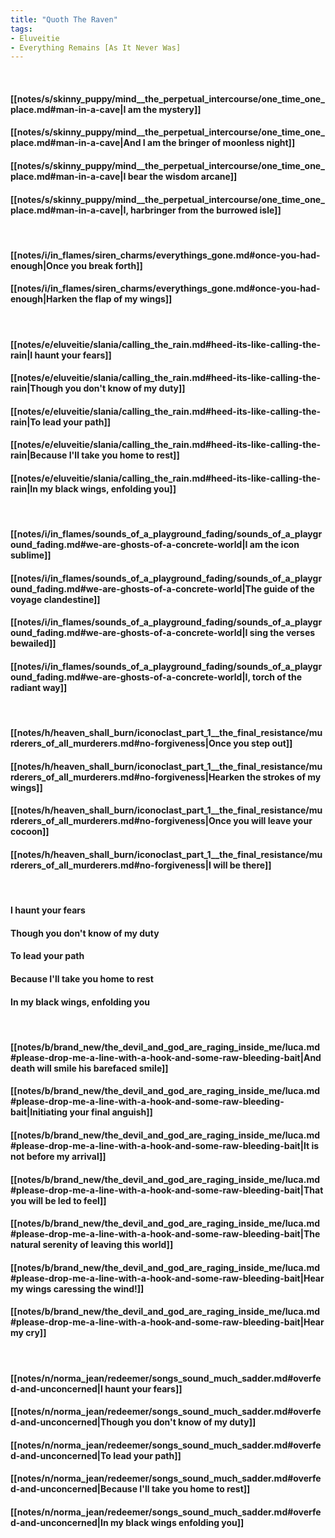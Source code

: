 ```yaml
---
title: "Quoth The Raven"
tags:
- Eluveitie
- Everything Remains [As It Never Was]
---
```

&nbsp;
#### [[notes/s/skinny_puppy/mind__the_perpetual_intercourse/one_time_one_place.md#man-in-a-cave|I am the mystery]]
#### [[notes/s/skinny_puppy/mind__the_perpetual_intercourse/one_time_one_place.md#man-in-a-cave|And I am the bringer of moonless night]]
#### [[notes/s/skinny_puppy/mind__the_perpetual_intercourse/one_time_one_place.md#man-in-a-cave|I bear the wisdom arcane]]
#### [[notes/s/skinny_puppy/mind__the_perpetual_intercourse/one_time_one_place.md#man-in-a-cave|I, harbringer from the burrowed isle]]
&nbsp;
#### [[notes/i/in_flames/siren_charms/everythings_gone.md#once-you-had-enough|Once you break forth]]
#### [[notes/i/in_flames/siren_charms/everythings_gone.md#once-you-had-enough|Harken the flap of my wings]]
&nbsp;
#### [[notes/e/eluveitie/slania/calling_the_rain.md#heed-its-like-calling-the-rain|I haunt your fears]]
#### [[notes/e/eluveitie/slania/calling_the_rain.md#heed-its-like-calling-the-rain|Though you don't know of my duty]]
#### [[notes/e/eluveitie/slania/calling_the_rain.md#heed-its-like-calling-the-rain|To lead your path]]
#### [[notes/e/eluveitie/slania/calling_the_rain.md#heed-its-like-calling-the-rain|Because I'll take you home to rest]]
#### [[notes/e/eluveitie/slania/calling_the_rain.md#heed-its-like-calling-the-rain|In my black wings, enfolding you]]
&nbsp;
#### [[notes/i/in_flames/sounds_of_a_playground_fading/sounds_of_a_playground_fading.md#we-are-ghosts-of-a-concrete-world|I am the icon sublime]]
#### [[notes/i/in_flames/sounds_of_a_playground_fading/sounds_of_a_playground_fading.md#we-are-ghosts-of-a-concrete-world|The guide of the voyage clandestine]]
#### [[notes/i/in_flames/sounds_of_a_playground_fading/sounds_of_a_playground_fading.md#we-are-ghosts-of-a-concrete-world|I sing the verses bewailed]]
#### [[notes/i/in_flames/sounds_of_a_playground_fading/sounds_of_a_playground_fading.md#we-are-ghosts-of-a-concrete-world|I, torch of the radiant way]]
&nbsp;
#### [[notes/h/heaven_shall_burn/iconoclast_part_1__the_final_resistance/murderers_of_all_murderers.md#no-forgiveness|Once you step out]]
#### [[notes/h/heaven_shall_burn/iconoclast_part_1__the_final_resistance/murderers_of_all_murderers.md#no-forgiveness|Hearken the strokes of my wings]]
#### [[notes/h/heaven_shall_burn/iconoclast_part_1__the_final_resistance/murderers_of_all_murderers.md#no-forgiveness|Once you will leave your cocoon]]
#### [[notes/h/heaven_shall_burn/iconoclast_part_1__the_final_resistance/murderers_of_all_murderers.md#no-forgiveness|I will be there]]
&nbsp;
#### I haunt your fears
#### Though you don't know of my duty
#### To lead your path
#### Because I'll take you home to rest
#### In my black wings, enfolding you
&nbsp;
#### [[notes/b/brand_new/the_devil_and_god_are_raging_inside_me/luca.md#please-drop-me-a-line-with-a-hook-and-some-raw-bleeding-bait|And death will smile his barefaced smile]]
#### [[notes/b/brand_new/the_devil_and_god_are_raging_inside_me/luca.md#please-drop-me-a-line-with-a-hook-and-some-raw-bleeding-bait|Initiating your final anguish]]
#### [[notes/b/brand_new/the_devil_and_god_are_raging_inside_me/luca.md#please-drop-me-a-line-with-a-hook-and-some-raw-bleeding-bait|It is not before my arrival]]
#### [[notes/b/brand_new/the_devil_and_god_are_raging_inside_me/luca.md#please-drop-me-a-line-with-a-hook-and-some-raw-bleeding-bait|That you will be led to feel]]
#### [[notes/b/brand_new/the_devil_and_god_are_raging_inside_me/luca.md#please-drop-me-a-line-with-a-hook-and-some-raw-bleeding-bait|The natural serenity of leaving this world]]
#### [[notes/b/brand_new/the_devil_and_god_are_raging_inside_me/luca.md#please-drop-me-a-line-with-a-hook-and-some-raw-bleeding-bait|Hear my wings caressing the wind!]]
#### [[notes/b/brand_new/the_devil_and_god_are_raging_inside_me/luca.md#please-drop-me-a-line-with-a-hook-and-some-raw-bleeding-bait|Hear my cry]]
&nbsp;
#### [[notes/n/norma_jean/redeemer/songs_sound_much_sadder.md#overfed-and-unconcerned|I haunt your fears]]
#### [[notes/n/norma_jean/redeemer/songs_sound_much_sadder.md#overfed-and-unconcerned|Though you don't know of my duty]]
#### [[notes/n/norma_jean/redeemer/songs_sound_much_sadder.md#overfed-and-unconcerned|To lead your path]]
#### [[notes/n/norma_jean/redeemer/songs_sound_much_sadder.md#overfed-and-unconcerned|Because I'll take you home to rest]]
#### [[notes/n/norma_jean/redeemer/songs_sound_much_sadder.md#overfed-and-unconcerned|In my black wings enfolding you]]
